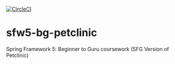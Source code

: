 [![CircleCI](https://circleci.com/gh/bettyjohb/sfw5-bg-petclinic/tree/main.svg?style=svg&circle-token=232086ee7d1003db3ca7359d87216bb6c5a3e232)](https://circleci.com/gh/bettyjohb/sfw5-bg-petclinic/tree/main)
# sfw5-bg-petclinic
Spring Framework 5:  Beginner to Guru coursework (SFG Version of Petclinic)
